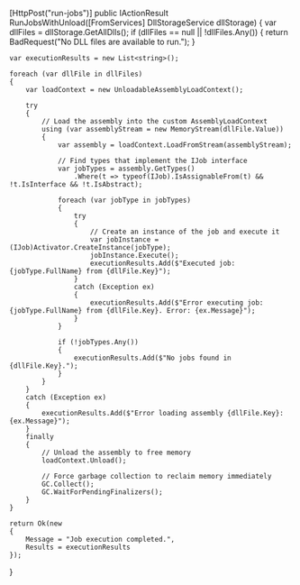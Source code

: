 [HttpPost("run-jobs")]
public IActionResult RunJobsWithUnload([FromServices] DllStorageService dllStorage)
{
    var dllFiles = dllStorage.GetAllDlls();
    if (dllFiles == null || !dllFiles.Any())
    {
        return BadRequest("No DLL files are available to run.");
    }

    var executionResults = new List<string>();

    foreach (var dllFile in dllFiles)
    {
        var loadContext = new UnloadableAssemblyLoadContext();

        try
        {
            // Load the assembly into the custom AssemblyLoadContext
            using (var assemblyStream = new MemoryStream(dllFile.Value))
            {
                var assembly = loadContext.LoadFromStream(assemblyStream);

                // Find types that implement the IJob interface
                var jobTypes = assembly.GetTypes()
                    .Where(t => typeof(IJob).IsAssignableFrom(t) && !t.IsInterface && !t.IsAbstract);

                foreach (var jobType in jobTypes)
                {
                    try
                    {
                        // Create an instance of the job and execute it
                        var jobInstance = (IJob)Activator.CreateInstance(jobType);
                        jobInstance.Execute();
                        executionResults.Add($"Executed job: {jobType.FullName} from {dllFile.Key}");
                    }
                    catch (Exception ex)
                    {
                        executionResults.Add($"Error executing job: {jobType.FullName} from {dllFile.Key}. Error: {ex.Message}");
                    }
                }

                if (!jobTypes.Any())
                {
                    executionResults.Add($"No jobs found in {dllFile.Key}.");
                }
            }
        }
        catch (Exception ex)
        {
            executionResults.Add($"Error loading assembly {dllFile.Key}: {ex.Message}");
        }
        finally
        {
            // Unload the assembly to free memory
            loadContext.Unload();

            // Force garbage collection to reclaim memory immediately
            GC.Collect();
            GC.WaitForPendingFinalizers();
        }
    }

    return Ok(new
    {
        Message = "Job execution completed.",
        Results = executionResults
    });
}
